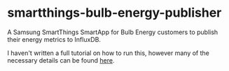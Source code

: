 # smartthings-bulb-energy-publisher

A Samsung SmartThings SmartApp for Bulb Energy customers to publish their energy metrics to InfluxDB.

I haven't written a full tutorial on how to run this, however many of the necessary details can be found [here][smartthings-bulb-energy-publisher-blog-post].

[smartthings-bulb-energy-publisher-blog-post]: https://www.eddgrant.com/blog/2022/02/24/bulb-energy-side-project-part-2.html
